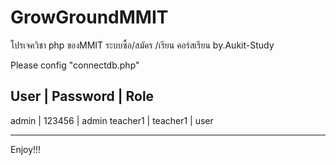 # GrowGroundMMIT
โปรเจควิชา php ของMMIT ระบบซื้อ/สมัคร /เรียน คอร์สเรียน by.Aukit-Study

Please config "connectdb.php"


User | Password | Role
-----------------------------
admin | 123456 | admin
teacher1 | teacher1 | user
_________________________________
Enjoy!!!

